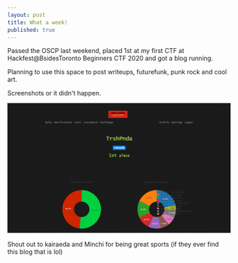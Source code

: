 ```yaml
---
layout: post
title: What a week!
published: true
---
```

Passed the OSCP last weekend, placed 1st at my first CTF at Hackfest@BsidesToronto Beginners CTF 2020 and got a blog running.

Planning to use this space to post writeups, futurefunk, punk rock and cool art.

Screenshots or it didn't happen.

![](https://raw.githubusercontent.com/TrshPnda/trshpnda.github.io/master/images/Hackfest1stplaceBsides.png)


Shout out to kairaeda and Minchi for being great sports (if they ever find this blog that is lol)

